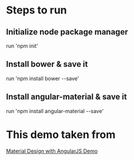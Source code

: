 # Steps to run

## Initialize node package manager
run 'npm init'

## Install bower & save it
run 'npm install bower --save'

## Install angular-material & save it
run 'npm install angular-material --save'



# This demo taken from
[Material Design with AngularJS Demo](https://material.angularjs.org/)


